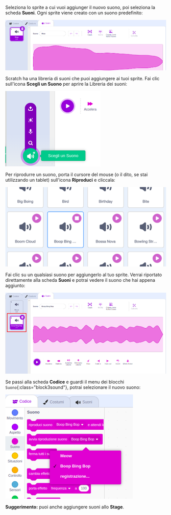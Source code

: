 Seleziona lo sprite a cui vuoi aggiunger il nuovo suono, poi seleziona la scheda **Suoni**. Ogni sprite viene creato con un suono predefinito:

![La scheda Suoni si apre nell'editor Scratch.](images/sound-tab.png)

Scratch ha una libreria di suoni che puoi aggiungere ai tuoi sprite. Fai clic sull'icona **Scegli un Suono** per aprire la Libreria dei suoni:

![L'icona "Scegli un Suono" evidenziata.](images/choose-a-sound-button.png)

Per riprodurre un suono, porta il cursore del mouse (o il dito, se stai utilizzando un tablet) sull'icona **Riproduci** e cliccala:

![Le icone 'Riproduci'.](images/sound-preview.png)

Fai clic su un qualsiasi suono per aggiungerlo al tuo sprite. Verrai riportato direttamente alla scheda **Suoni** e potrai vedere il suono che hai appena aggiunto:

![Un suono appena inserito nella scheda Suoni.](images/new-sound-added.png)

Se passi alla scheda **Codice** e guardi il menu dei blocchi `Suono`{:class="block3sound"}, potrai selezionare il nuovo suono:

![Il menu dei blocchi 'Suono', con il nuovo suono disponibile all'interno dei blocchi.](images/new-sound-block.png)

**Suggerimento:** puoi anche aggiungere suoni allo **Stage**.
